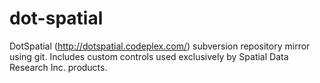dot-spatial
===========

DotSpatial (http://dotspatial.codeplex.com/) subversion repository mirror using git. Includes custom controls used exclusively by Spatial Data Research Inc. products.